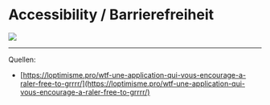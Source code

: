# Accessibility / Barrierefreiheit

<img src="<%- config.base %>/assets/images/wtf.png" class="w-3/5" />

---

Quellen:
- [https://loptimisme.pro/wtf-une-application-qui-vous-encourage-a-raler-free-to-grrrr/](https://loptimisme.pro/wtf-une-application-qui-vous-encourage-a-raler-free-to-grrrr/)
